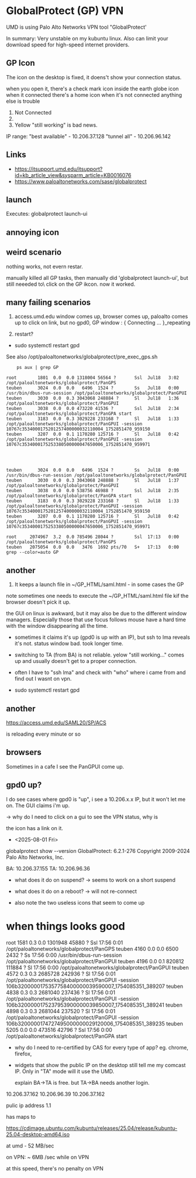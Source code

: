 # GlobalProtect (GP) VPN

UMD is using Palo Alto Networks VPN tool "GlobalProtect'

In summary: Very unstable on my kubuntu linux. Also can limit your download speed for high-speed internet providers.

## GP Icon

The icon on the desktop is fixed, it doens't show your connection status.

when you open it,  there's a check mark icon inside the earth globe icon when it connected
  there's a home icon when it's not connected
  anything else is trouble



1. Not Connected
2. 
3. Yellow "still working" is bad news.

IP range:   "best available"  - 10.206.37.128
"tunnel all" - 10.206.96.142

## Links

* https://itsupport.umd.edu/itsupport?id=kb_article_view&sysparm_article=KB0016076
* https://www.paloaltonetworks.com/sase/globalprotect

## launch

Executes: globalprotect launch-ui

## annoying icon

## weird scenario

nothing works, not evern restar.

manually killed all GP tasks, then manually did 'globalprotect launch-ui', but still neeeded to\ click on the GP ikcon.  now it worked.



## many failing scenarios


1) access.umd.edu window comes up, browser comes up, paloalto comes up to click on link, 
   but no gpd0, 
   GP window :  { Connecting ... <check> }_repeating


2) restart?

- sudo systemctl restart gpd


See also  /opt/paloaltonetworks/globalprotect/pre_exec_gps.sh

```
    ps aux | grep GP

root        1801  0.0  0.0 1318004 56564 ?       Ssl  Jul18   3:02 /opt/paloaltonetworks/globalprotect/PanGPS
teuben      3024  0.0  0.0   6496  1524 ?        Ss   Jul18   0:00 /usr/bin/dbus-run-session /opt/paloaltonetworks/globalprotect/PanGPUI
teuben      3030  0.0  0.3 3043068 248884 ?      Sl   Jul18   1:36 /opt/paloaltonetworks/globalprotect/PanGPUI
teuben      3038  0.0  0.0 473220 41536 ?        Ssl  Jul18   2:34 /opt/paloaltonetworks/globalprotect/PanGPA start
teuben      3183  0.0  0.3 3029228 233168 ?      Sl   Jul18   1:33 /opt/paloaltonetworks/globalprotect/PanGPUI -session 10767c3534000175201257400000032110004_1752851470_959150
teuben      3207  0.0  0.1 1170280 125716 ?      Sl   Jul18   0:42 /opt/paloaltonetworks/globalprotect/PanGPUI -session 10767c3534000175253380500000047650006_1752851470_959971




teuben      3024  0.0  0.0   6496  1524 ?        Ss   Jul18   0:00 /usr/bin/dbus-run-session /opt/paloaltonetworks/globalprotect/PanGPUI
teuben      3030  0.0  0.3 3043068 248888 ?      Sl   Jul18   1:37 /opt/paloaltonetworks/globalprotect/PanGPUI
teuben      3038  0.0  0.0 538756 46988 ?        Ssl  Jul18   2:35 /opt/paloaltonetworks/globalprotect/PanGPA start
teuben      3183  0.0  0.3 3029228 233168 ?      Sl   Jul18   1:33 /opt/paloaltonetworks/globalprotect/PanGPUI -session 10767c3534000175201257400000032110004_1752851470_959150
teuben      3207  0.0  0.1 1170280 125716 ?      Sl   Jul18   0:42 /opt/paloaltonetworks/globalprotect/PanGPUI -session 10767c3534000175253380500000047650006_1752851470_959971

root     2074967  3.2  0.0 785496 28044 ?        Ssl  17:13   0:00 /opt/paloaltonetworks/globalprotect/PanGPS
teuben   2075054  0.0  0.0   3476  1692 pts/70   S+   17:13   0:00 grep --color=auto GP

```

## another

1. It keeps a launch file in ~/GP_HTML/saml.html - in some cases the GP



note sometimes one needs to execute the ~/GP_HTML/saml.html file kif the browser doesn't pick it up.

the GUI on linux is awkward, but it may also be due to the different window managers.
Especially those that use focus follows mouse have a hard time with the window disappearing all the time.

- sometimes it claims it's up (gpd0  is up with an IP), but ssh to lma reveals it's not.
  status window bad.  took longer time.

- switching to TA (from BA) is not reliable.    yelow "still working..." comes up and usually doesn't 
  get to a proper connection.

- often I have to "ssh lma" and check with "who" where i came from and find out I wasnt on vpn. 

- sudo systemctl restart gpd


## another

https://access.umd.edu/SAML20/SP/ACS

is reloading every minute or so

## browsers

Sometimes in a cafe I see the PanGPUI come up.

## gpd0 up?

I do see cases where gpd0 is "up", i see a 10.206.x.x IP, but it won't let me on.
The GUI claims i'm up.

-> why do I need to click on a gui to see the VPN status, why is

the icon has a link on it.
* <2025-08-01 Fri>

globalprotect show --version
GlobalProtect: 6.2.1-276
Copyright 2009-2024 Palo Alto Networks, Inc.


BA: 10.206.37.155
TA: 10.206.96.36


- what does it do on suspend?
  -> seems to work on a short suspend

- what does it do on a reboot?
  -> will not re-connect


- also note the two useless icons that seem to come up


# when things looks good

root        1581  0.3  0.0 1301948 45880 ?       Ssl  17:56   0:01 /opt/paloaltonetworks/globalprotect/PanGPS
teuben      4160  0.0  0.0   6500  2432 ?        Ss   17:56   0:00 /usr/bin/dbus-run-session /opt/paloaltonetworks/globalprotect/PanGPUI
teuben      4196  0.0  0.1 820812 111884 ?       Sl   17:56   0:00 /opt/paloaltonetworks/globalprotect/PanGPUI
teuben      4572  0.3  0.3 2685728 242936 ?      Sl   17:56   0:01 /opt/paloaltonetworks/globalprotect/PanGPUI -session 106b3200000175357758400000039590007_1754085351_389207
teuben      4838  0.3  0.3 2681040 237436 ?      Sl   17:56   0:01 /opt/paloaltonetworks/globalprotect/PanGPUI -session 106b3200000175237953900000039850007_1754085351_389241
teuben      4898  0.3  0.3 2681044 237520 ?      Sl   17:56   0:01 /opt/paloaltonetworks/globalprotect/PanGPUI -session 106b3200000174727495000000029120006_1754085351_389235
teuben      5205  0.0  0.0 473516 42796 ?        Ssl  17:56   0:00 /opt/paloaltonetworks/globalprotect/PanGPA start


- why do I need to re-certified by CAS for every type of app?    eg. chrome, firefox, 

- widgets that show the public IP on the desktop still tell me my comcast IP. Only in "TA" mode will it use the UMD.

  explain BA->TA is free.   but TA->BA needs another login.



 10.206.37.162
 10.206.96.39 
 10.206.37.162

 pulic ip address 1.1

 has maps to

 
https://cdimage.ubuntu.com/kubuntu/releases/25.04/release/kubuntu-25.04-desktop-amd64.iso

at  umd  - 52 MB/sec

on VPN:   ~ 6MB /sec while on VPN

at this speed, there's no penalty on VPN

